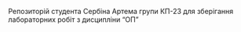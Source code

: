 Репозиторій студента Сербіна Артема групи КП-23 для зберігання лабораторних робіт з дисципліни “ОП”
